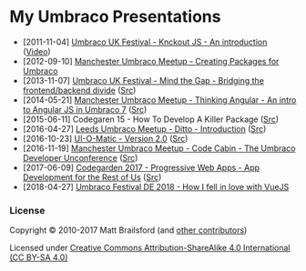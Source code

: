 # My Umbraco Presentations

* [2011-11-04] [Umbraco UK Festival - Knckout JS - An introduction](http://mattbrailsford.github.io/presentations/2011/11/04/knockout-js-an-introduction.pdf) ([Video](https://www.youtube.com/watch?v=EI4uhv1noMY))
* [2012-09-10] [Manchester Umbraco Meetup - Creating Packages for Umbraco](http://mattbrailsford.github.io/presentations/2012/09/10/Creating%20Packages%20for%20Umbraco.pdf)
* [2013-11-07] [Umbraco UK Festival - Mind the Gap - Bridging the frontend/backend divide](http://mattbrailsford.github.io/presentations/2013/11/07/mind-the-gap/index.html) ([Src](../gh-pages/2013/11/07/mind-the-gap))
* [2014-05-21] [Manchester Umbraco Meetup - Thinking Angular - An intro to Angular JS in Umbraco 7](http://mattbrailsford.github.io/presentations/2014/05/21/thinking-angular/index.html) ([Src](../gh-pages/2014/05/21/thinking-angular))
* [2015-06-11] Codegaren 15 - How To Develop A Killer Package ([Src](https://github.com/leekelleher/talks/tree/master/CG15))
* [2016-04-27] [Leeds Umbraco Meetup - Ditto - Introduction](http://mattbrailsford.github.io/presentations/2016/04/27/ditto-introduction/index.html) ([Src](../gh-pages/2016/04/27/ditto-introduction))
* [2016-10-23] [UI-O-Matic - Version 2.0](http://mattbrailsford.github.io/presentations/2016/10/23/ui-o-matic-v2/index.html) ([Src](../gh-pages/2016/10/23/ui-o-matic-v2))
* [2016-11-19] [Manchester Umbraco Meetup - Code Cabin - The Umbraco Developer Unconference](http://mattbrailsford.github.io/presentations/2016/11/19/codecabin/index.html) ([Src](../gh-pages/2016/11/19/codecabin))
* [2017-06-09] [Codegarden 2017 - Progressive Web Apps - App Development for the Rest of Us](http://mattbrailsford.github.io/presentations/2017/06/09/progressive-web-apps/index.html) ([Src](../gh-pages/2017/06/09/progressive-web-apps))
* [2018-04-27] [Umbraco Festival DE 2018 - How I fell in love with VueJS](http://mattbrailsford.github.io/presentations/2018/04/24/how-i-fell-in-love-with-vuejs.pdf)

### License

Copyright &copy; 2010-2017 Matt Brailsford (and [other contributors](https://github.com/mattbrailsford/presentations/graphs/contributors))

Licensed under [Creative Commons Attribution-ShareAlike 4.0 International (CC BY-SA 4.0)](LICENSE.md)
